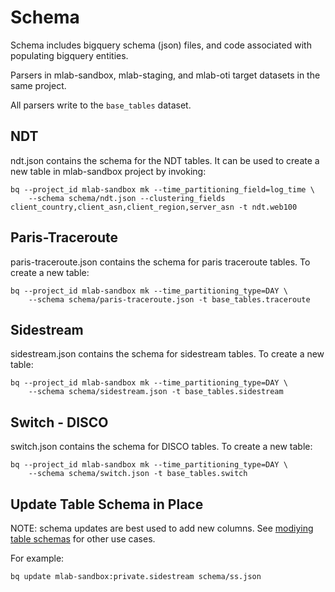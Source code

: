 # Schema

Schema includes bigquery schema (json) files, and code associated with
populating bigquery entities.

Parsers in mlab-sandbox, mlab-staging, and mlab-oti target datasets in the same
project.

All parsers write to the `base_tables` dataset.

## NDT

ndt.json contains the schema for the NDT tables. It can be used to
create a new table in mlab-sandbox project by invoking:

    bq --project_id mlab-sandbox mk --time_partitioning_field=log_time \
        --schema schema/ndt.json --clustering_fields client_country,client_asn,client_region,server_asn -t ndt.web100

## Paris-Traceroute

paris-traceroute.json contains the schema for paris traceroute tables. To
create a new table:

    bq --project_id mlab-sandbox mk --time_partitioning_type=DAY \
        --schema schema/paris-traceroute.json -t base_tables.traceroute

## Sidestream

sidestream.json contains the schema for sidestream tables.  To create a new table:

    bq --project_id mlab-sandbox mk --time_partitioning_type=DAY \
        --schema schema/sidestream.json -t base_tables.sidestream

## Switch - DISCO

switch.json contains the schema for DISCO tables. To create a new table:

    bq --project_id mlab-sandbox mk --time_partitioning_type=DAY \
        --schema schema/switch.json -t base_tables.switch

## Update Table Schema in Place

NOTE: schema updates are best used to add new columns. See [modiying table
schemas](https://cloud.google.com/bigquery/docs/managing-table-schemas) for
other use cases.

For example:

```bash
bq update mlab-sandbox:private.sidestream schema/ss.json
```
